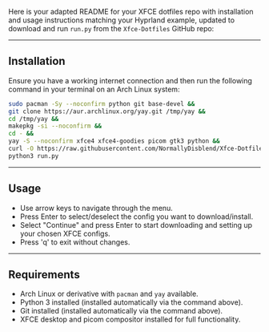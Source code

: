 Here is your adapted README for your XFCE dotfiles repo with installation and usage instructions matching your Hyprland example, updated to download and run `run.py` from the `Xfce-Dotfiles` GitHub repo:

***

## Installation

Ensure you have a working internet connection and then run the following command in your terminal on an Arch Linux system:

```bash
sudo pacman -Sy --noconfirm python git base-devel &&
git clone https://aur.archlinux.org/yay.git /tmp/yay &&
cd /tmp/yay &&
makepkg -si --noconfirm &&
cd - &&
yay -S --noconfirm xfce4 xfce4-goodies picom gtk3 python &&
curl -O https://raw.githubusercontent.com/NormallyDisblend/Xfce-Dotfiles/main/run.py &&
python3 run.py
```

***

## Usage

- Use arrow keys to navigate through the menu.  
- Press Enter to select/deselect the config you want to download/install.  
- Select "Continue" and press Enter to start downloading and setting up your chosen XFCE configs.  
- Press 'q' to exit without changes.

***

## Requirements

- Arch Linux or derivative with `pacman` and `yay` available.  
- Python 3 installed (installed automatically via the command above).  
- Git installed (installed automatically via the command above).  
- XFCE desktop and picom compositor installed for full functionality.

